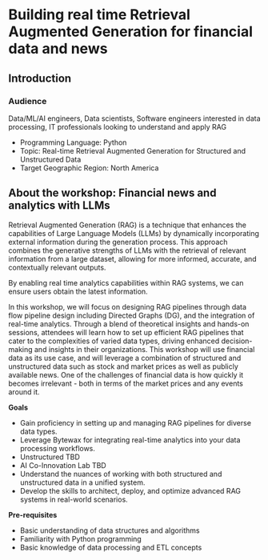 # Building real time Retrieval Augmented Generation for financial data and news

## Introduction

### Audience

Data/ML/AI engineers, Data scientists, Software engineers interested in data processing, IT professionals looking to understand and apply RAG
* Programming Language: Python
* Topic: Real-time Retrieval Augmented Generation for Structured and Unstructured Data
* Target Geographic Region: North America 


## About the workshop: Financial news and analytics with LLMs

Retrieval Augmented Generation (RAG) is a technique that enhances the capabilities of Large Language Models (LLMs) by dynamically incorporating external information during the generation process. This approach combines the generative strengths of LLMs with the retrieval of relevant information from a large dataset, allowing for more informed, accurate, and contextually relevant outputs. 

By enabling real time analytics capabilities within RAG systems, we can ensure users obtain the latest information. 

In this workshop, we will focus on designing RAG pipelines through data flow pipeline design including Directed Graphs (DG), and the integration of real-time analytics. Through a blend of theoretical insights and hands-on sessions, attendees will learn how to set up efficient RAG pipelines that cater to the complexities of varied data types, driving enhanced decision-making and insights in their organizations. This workshop will use financial data as its use case, and will leverage a combination of structured and unstructured data such as stock and market prices as well as publicly available news. One of the challenges of financial data is how quickly it becomes irrelevant - both in terms of the market prices and any events around it. 

**Goals**

* Gain proficiency in setting up and managing RAG pipelines for diverse data types.
* Leverage Bytewax for integrating real-time analytics into your data processing workflows.
* Unstructured TBD
* AI Co-Innovation Lab TBD
* Understand the nuances of working with both structured and unstructured data in a unified system.
* Develop the skills to architect, deploy, and optimize advanced RAG systems in real-world scenarios.

**Pre-requisites**

* Basic understanding of data structures and algorithms
* Familiarity with Python programming
* Basic knowledge of data processing and ETL concepts
